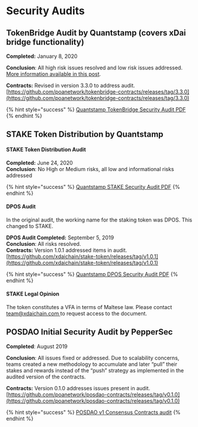 # Security Audits

## TokenBridge Audit by Quantstamp \(covers xDai bridge functionality\)

**Completed:** January 8, 2020

**Conclusion**: All high risk issues resolved and low risk issues addressed. [More information available in this post](%20https://forum.poa.network/t/quantstamp-security-audit-for-tokenbridge-contracts-completed/3233).

**Contracts:** Revised in version 3.3.0 to address audit. [https://github.com/poanetwork/tokenbridge-contracts/releases/tag/3.3.0](https://github.com/poanetwork/tokenbridge-contracts/releases/tag/3.3.0)

{% hint style="success" %}
[Quantstamp TokenBridge Security Audit PDF](https://github.com/poanetwork/tokenbridge/blob/73d500210546e2959536dc569f1aec5752077225/audit/quantstamp/POA-Network-Token-bridge-security-assessment-report.pdf)
{% endhint %}

## STAKE Token Distribution by Quantstamp

#### **STAKE Token Distribution Audit**

**Completed:** June 24, 2020  
**Conclusion**: No High or Medium risks, all low and informational risks addressed

{% hint style="success" %}
[Quantstamp STAKE Security Audit PDF](https://github.com/xdaichain/stake-token/blob/master/audit/Quantstamp/xDAI%20STAKE%20Token%20Distribution%20-%20Additional%20Report.pdf)
{% endhint %}

#### **DPOS Audit**

In the original audit,  the working name for the staking token was DPOS. This changed to STAKE.

**DPOS Audit Completed:** September 5, 2019  
**Conclusion**: All risks resolved.   
**Contracts:** Version 1.0.1 addressed items in audit.  
[https://github.com/xdaichain/stake-token/releases/tag/v1.0.1](https://github.com/xdaichain/stake-token/releases/tag/v1.0.1)

{% hint style="success" %}
[Quantstamp DPOS Security Audit PDF](https://github.com/xdaichain/stake-token/blob/master/audit/Quantstamp/DPOS%20token-Audit%20Final%20Report.pdf)
{% endhint %}

#### **STAKE Legal Opinion**

The token constitutes a VFA in terms of Maltese law. Please contact [team@xdaichain.com ](mailto:team@xdaichain.com)to request access to the document.

## POSDAO Initial Security Audit by PepperSec

**Completed**: August 2019

**Conclusion**: All issues fixed or addressed. Due to scalability concerns, teams created a new methodology to accumulate and later “pull” their stakes and rewards instead of the “push” strategy as implemented in the audited version of the contracts.

**Contracts:** Version 0.1.0 addresses issues present in audit. [https://github.com/poanetwork/posdao-contracts/releases/tag/v0.1.0](https://github.com/poanetwork/posdao-contracts/releases/tag/v0.1.0)

{% hint style="success" %}
[POSDAO v1 Consensus Contracts audit](https://forum.poa.network/t/security-audits-of-posdao-consensus-contracts/2921)
{% endhint %}

